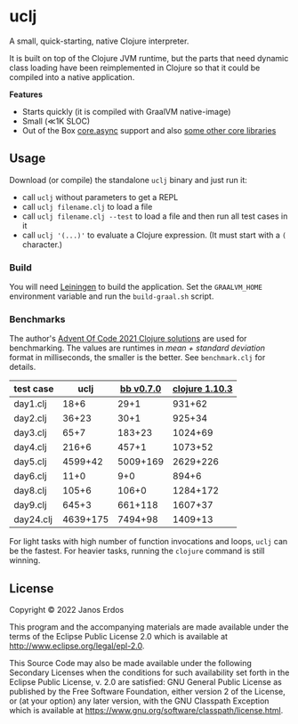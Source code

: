 # uclj

A small, quick-starting, native Clojure interpreter.

It is built on top of the Clojure JVM runtime, but the parts that need dynamic class loading have been reimplemented in Clojure so that it could be compiled into a native application.

**Features**

- Starts quickly (it is compiled with GraalVM native-image)
- Small (≪1K SLOC)
- Out of the Box [core.async](https://github.com/clojure/core.async) support and also [some other core libraries](https://github.com/erdos/uclj/blob/master/src/uclj/core.clj#L10)

## Usage

Download (or compile) the standalone `uclj` binary and just run it:
- call `uclj` without parameters to get a REPL
- call `uclj filename.clj` to load a file
- call `uclj filename.clj --test` to load a file and then run all test cases in it
- call `uclj '(...)'` to evaluate a Clojure expression. (It must start with a `(` character.)

### Build

You will need [Leiningen](https://leiningen.org/) to build the application. Set the `GRAALVM_HOME` environment variable and run the `build-graal.sh` script.

### Benchmarks

The author's [Advent Of Code 2021 Clojure solutions](https://github.com/erdos/advent-of-code) are used for benchmarking. The values are runtimes in _mean + standard deviation_ format in milliseconds, the smaller is the better. See `benchmark.clj` for details.

| test case | uclj | [bb v0.7.0](https://github.com/babashka/babashka) | [clojure 1.10.3](https://clojure.org/)
| --------- | ---- | ------------------------------------------------- | ---------------------------------------
| day1.clj  |          18+6          |      29+1         |       931+62
| day2.clj  |          36+23         |      30+1         |       925+34
| day3.clj  |          65+7          |      183+23       |       1024+69
| day4.clj  |          216+6          |     457+1        |       1073+52
| day5.clj  |          4599+42        |     5009+169     |       2629+226
| day6.clj  |          11+0           |     9+0          |       894+6
| day8.clj  |          105+6          |     106+0        |       1284+172
| day9.clj  |          645+3          |     661+118      |       1607+37
| day24.clj |          4639+175       |     7494+98      |       1409+13

For light tasks with high number of function invocations and loops, `uclj` can be the fastest. For heavier tasks, running the `clojure` command is still winning.

## License

Copyright © 2022 Janos Erdos

This program and the accompanying materials are made available under the
terms of the Eclipse Public License 2.0 which is available at
http://www.eclipse.org/legal/epl-2.0.

This Source Code may also be made available under the following Secondary
Licenses when the conditions for such availability set forth in the Eclipse
Public License, v. 2.0 are satisfied: GNU General Public License as published by
the Free Software Foundation, either version 2 of the License, or (at your
option) any later version, with the GNU Classpath Exception which is available
at https://www.gnu.org/software/classpath/license.html.
